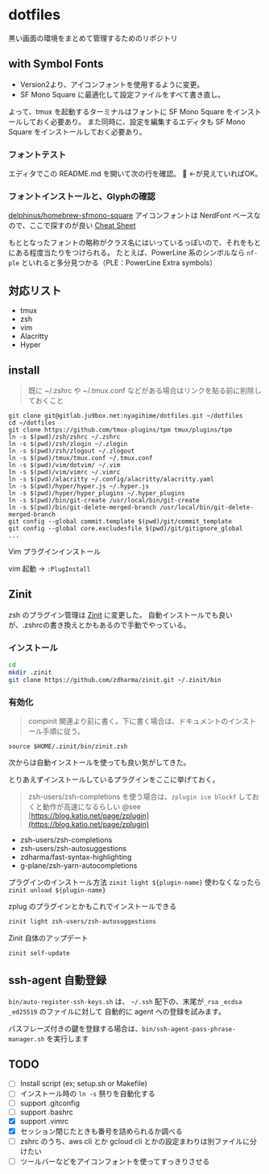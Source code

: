 # dotfiles

黒い画面の環境をまとめて管理するためのリポジトリ

## with Symbol Fonts

- Version2より、アイコンフォントを使用するように変更。
- SF Mono Square に最適化して設定ファイルをすべて書き直し。

よって、tmux を起動するターミナルはフォントに SF Mono Square をインストールしておく必要あり。
また同時に、設定を編集するエディタも SF Mono Square をインストールしておく必要あり。

### フォントテスト

エディタでこの README.md を開いて次の行を確認。
 ←が見えていればOK。

### フォントインストールと、Glyphの確認

[delphinus/homebrew-sfmono-square](https://github.com/delphinus/homebrew-sfmono-square)
アイコンフォントは NerdFont ベースなので、ここで探すのが良い
[Cheat Sheet](https://www.nerdfonts.com/cheat-sheet)

もととなったフォントの略称がクラス名にはいっているっぽいので、それをもとにある程度当たりをつけられる。
たとえば、PowerLine 系のシンボルなら `nf-ple` といれると多分見つかる（PLE：PowerLine Extra symbols）

## 対応リスト

- tmux
- zsh
- vim
- Alacritty
- Hyper

## install

> 既に ~/.zshrc や ~/.tmux.conf などがある場合はリンクを貼る前に削除しておくこと

```shell
git clone git@gitlab.ju9box.net:nyagihime/dotfiles.git ~/dotfiles
cd ~/dotfiles
git clone https://github.com/tmux-plugins/tpm tmux/plugins/tpm
ln -s $(pwd)/zsh/zshrc ~/.zshrc
ln -s $(pwd)/zsh/zlogin ~/.zlogin
ln -s $(pwd)/zsh/zlogout ~/.zlogout
ln -s $(pwd)/tmux/tmux.conf ~/.tmux.conf
ln -s $(pwd)/vim/dotvim/ ~/.vim
ln -s $(pwd)/vim/vimrc ~/.vimrc
ln -s $(pwd)/alacritty ~/.config/alacritty/alacritty.yaml
ln -s $(pwd)/hyper/hyper.js ~/.hyper.js
ln -s $(pwd)/hyper/hyper_plugins ~/.hyper_plugins
ln -s $(pwd)/bin/git-create /usr/local/bin/git-create
ln -s $(pwd)/bin/git-delete-merged-branch /usr/local/bin/git-delete-merged-branch
git config --global commit.template $(pwd)/git/commit_template
git config --global core.excludesfile $(pwd)/git/gitignore_global
...
```

Vim プラグインインストール

vim 起動 → `:PlugInstall`

## Zinit

zsh のプラグイン管理は [Zinit](https://github.com/zdharma/zinit) に変更した。
自動インストールでも良いが、.zshrcの書き換えとかもあるので手動でやっている。

### インストール

```zsh
cd
mkdir .zinit
git clone https://github.com/zdharma/zinit.git ~/.zinit/bin
```

### 有効化

> compinit 関連より前に書く。下に書く場合は、ドキュメントのインストール手順に従う。

```zshrc
source $HOME/.zinit/bin/zinit.zsh
```

次からは自動インストールを使っても良い気がしてきた。

とりあえずインストールしているプラグインをここに挙げておく。

> zsh-users/zsh-completions を使う場合は、`zplugin ice blockf` しておくと動作が高速になるらしい
> @see [https://blog.katio.net/page/zplugin](https://blog.katio.net/page/zplugin)

- zsh-users/zsh-completions
- zsh-users/zsh-autosuggestions
- zdharma/fast-syntax-highlighting
- g-plane/zsh-yarn-autocompletions

プラグインのインストール方法 `zinit light ${plugin-name}`
使わなくなったら `zinit unload ${plugin-name}`

zplug のプラグインとかもこれでインストールできる

```zsh
zinit light zsh-users/zsh-autosuggestions
```

Zinit 自体のアップデート

```bash
zinit self-update
```

## ssh-agent 自動登録

`bin/auto-register-ssh-keys.sh` は、
`~/.ssh` 配下の、末尾が`_rsa` `_ecdsa` `_ed25519` のファイルに対して
自動的に agent への登録を試みます。

パスフレーズ付きの鍵を登録する場合は、`bin/ssh-agent-pass-phrase-manager.sh` を実行します

## TODO

- [ ] Install script (ex; setup.sh or Makefile)
- [ ] インストール時の `ln -s` 祭りを自動化する
- [ ] support .gitconfig
- [ ] support .bashrc
- [x] support .vimrc
- [x] セッション閉じたときも番号を詰められるか調べる
- [ ] zshrc のうち、aws cli とか gcloud cli とかの設定まわりは別ファイルに分けたい
- [ ] ツールバーなどをアイコンフォントを使ってすっきりさせる
